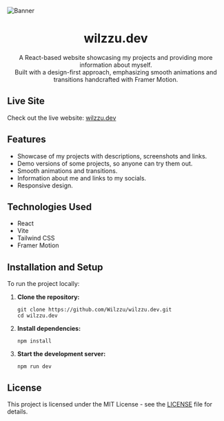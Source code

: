 ![Banner](https://i.imgur.com/LKhoc9f.png)

<h1 align="center">wilzzu.dev</h1>

<p align="center">A React-based website showcasing my projects and providing more information about myself.</br>Built with a design-first approach, emphasizing smooth animations and transitions handcrafted with Framer Motion.</p>

## Live Site

Check out the live website:
[wilzzu.dev](https://wilzzu.dev/)

## Features

- Showcase of my projects with descriptions, screenshots and links.
- Demo versions of some projects, so anyone can try them out.
- Smooth animations and transitions.
- Information about me and links to my socials.
- Responsive design.

## Technologies Used

- React
- Vite
- Tailwind CSS
- Framer Motion

## Installation and Setup

To run the project locally:

1. **Clone the repository:**

   ```
   git clone https://github.com/Wilzzu/wilzzu.dev.git
   cd wilzzu.dev
   ```

2. **Install dependencies:**

   ```
   npm install
   ```

3. **Start the development server:**

   ```
   npm run dev
   ```

## License

This project is licensed under the MIT License - see the [LICENSE](LICENSE) file for details.
